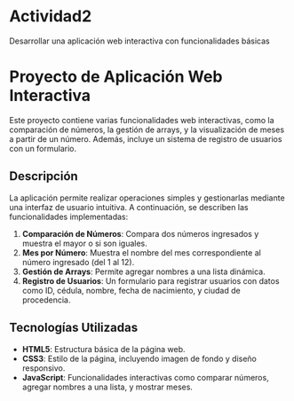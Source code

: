 # Actividad2
Desarrollar una aplicación web interactiva con funcionalidades básicas 
 # Proyecto de Aplicación Web Interactiva

Este proyecto contiene varias funcionalidades web interactivas, como la comparación de números, la gestión de arrays, y la visualización de meses a partir de un número. Además, incluye un sistema de registro de usuarios con un formulario.

## Descripción

La aplicación permite realizar operaciones simples y gestionarlas mediante una interfaz de usuario intuitiva. A continuación, se describen las funcionalidades implementadas:

1. **Comparación de Números**: Compara dos números ingresados y muestra el mayor o si son iguales.
2. **Mes por Número**: Muestra el nombre del mes correspondiente al número ingresado (del 1 al 12).
3. **Gestión de Arrays**: Permite agregar nombres a una lista dinámica.
4. **Registro de Usuarios**: Un formulario para registrar usuarios con datos como ID, cédula, nombre, fecha de nacimiento, y ciudad de procedencia.

## Tecnologías Utilizadas

- **HTML5**: Estructura básica de la página web.
- **CSS3**: Estilo de la página, incluyendo imagen de fondo y diseño responsivo.
- **JavaScript**: Funcionalidades interactivas como comparar números, agregar nombres a una lista, y mostrar meses.
  
